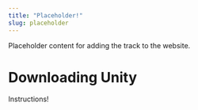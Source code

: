 ```yaml
---
title: "Placeholder!"
slug: placeholder
---
```


Placeholder content for adding the track to the website.

# Downloading Unity

Instructions!
